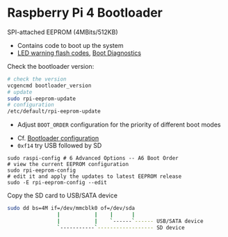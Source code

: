 # Raspberry Pi 4 Bootloader

SPI-attached EEPROM (4MBits/512KB)

* Contains code to boot up the system 
* [LED warning flash codes][02], [Boot Diagnostics][03]

[01]: https://github.com/raspberrypi/rpi-eeprom/blob/master/firmware/release-notes.md
[02]: https://www.raspberrypi.org/documentation/configuration/led_blink_warnings.md
[03]: https://www.raspberrypi.org/documentation/hardware/raspberrypi/boot_diagnostics.md


Check the bootloader version:

```bash
# check the version
vcgencmd bootloader_version
# update
sudo rpi-eeprom-update
# configuration 
/etc/default/rpi-eeprom-update
```

* Adjust `BOOT_ORDER` configuration for the priority of different boot modes
 - Cf. [Bootloader configuration](https://www.raspberrypi.org/documentation/hardware/raspberrypi/bcm2711_bootloader_config.md)
 - `0xf14` try USB followed by SD

```
sudo raspi-config # 6 Advanced Options -- A6 Boot Order
# view the current EEPROM configuration
sudo rpi-eeprom-config
# edit it and apply the updates to latest EEPROM release
sudo -E rpi-eeprom-config --edit
```

Copy the SD card to USB/SATA device

```bash
sudo dd bs=4M if=/dev/mmcblk0 of=/dev/sda
                |           |    |      |
                |           |    `------`------ USB/SATA device
                `-----------`------------------ SD device
```
